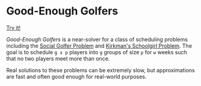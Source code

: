 # Good-Enough Golfers

[Try it!](https://islemaster.github.io/good-enough-golfers)

_Good-Enough Golfers_ is a near-solver for a class of scheduling problems including the
[Social Golfer Problem](http://mathworld.wolfram.com/SocialGolferProblem.html) and
[Kirkman's Schoolgirl Problem](http://mathworld.wolfram.com/KirkmansSchoolgirlProblem.html).
The goal is to schedule `g x p` players into `g` groups of size `p` for `w` weeks such that no two players meet more
than once.

Real solutions to these problems can be extremely slow, but approximations are fast and often good enough for real-world purposes.
